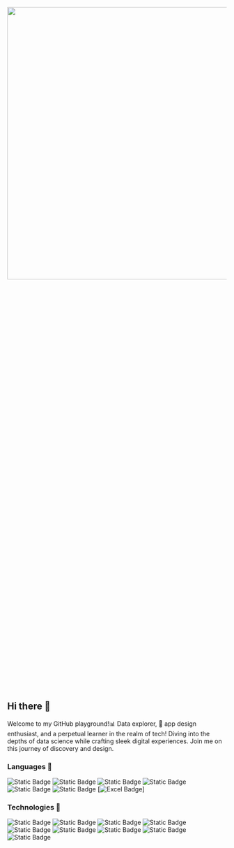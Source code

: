 <a href="https://www.techbiswajeet.in"><img height="40%" width="120%" border-radius ="25px" src="https://github.com/Biswajeet-Behera-off/Biswajeet-Behera-off/blob/main/km_20231221_480p_15f_20231221_123356.gif"/></a>


## Hi there 👋

Welcome to my GitHub playground!📊 Data explorer, 🎨 app design enthusiast, and a perpetual learner in the realm of tech! Diving into the depths of data science while crafting sleek digital experiences. Join me on this journey of discovery and design.

### Languages 👋

![Static Badge](https://img.shields.io/badge/Python-80%25-blue?logo=Python)
![Static Badge](https://img.shields.io/badge/HTML-50%25-orange?logo=HTML)
![Static Badge](https://img.shields.io/badge/CSS-50%25-blue?logo=css)
![Static Badge](https://img.shields.io/badge/JavaScript-30%25-yellow?logo=JavaScript)
![Static Badge](https://img.shields.io/badge/C-30%25-blue?logo=C)
![Static Badge](https://img.shields.io/badge/SQL-60%25-blue?logo=mysql)
[![Excel Badge](https://img.shields.io/badge/Excel-70%-blue?logo=microsoft-excel)]



### Technologies 👋

![Static Badge](https://img.shields.io/badge/Deep%20Learning-blue?logo=PYTHON&logoColor=%23fff)
![Static Badge](https://img.shields.io/badge/Machine%20Learning-black?logo=python)
![Static Badge](https://img.shields.io/badge/Predictive%20Analysis-Orange?logo=python)
![Static Badge](https://img.shields.io/badge/Django-black?logo=Django)
![Static Badge](https://img.shields.io/badge/Flask-blue?logo=Flask)
![Static Badge](https://img.shields.io/badge/TensorFlow-black?logo=TensorFlow)
![Static Badge](https://img.shields.io/badge/AWS-black?logo=Amazon-AWS&logoColor=f90)
![Static Badge](https://img.shields.io/badge/Flutter-Orange?logo=Flutter&logoColor=%23fff)
![Static Badge](https://img.shields.io/badge/Flet-blue?logo=Flutter&logoColor=%23fff)


